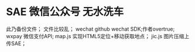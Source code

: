# SAE 微信公众号 无水洗车
此乃备份文件；
文件比较乱；
wechat github wechat SDK;作者overtrue;
wxpay 微信支付API;
map.js 实现HTML5定位+移动获取地点；
jic.js 图片压缩上传SAE；